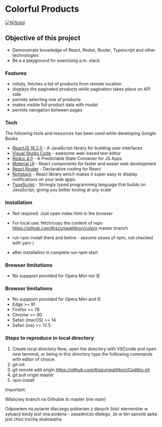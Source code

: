 # Colorful Products

[![N|Solid](https://cldup.com/dTxpPi9lDf.thumb.png)](https://nodesource.com/products/nsolid)

## Objective of this project

-   Demonstrate knowledge of React, Redux, Router, Typescript and other technologies
-   Be a a playground for exercising a.m. stack

### Features

-   initialy, fetches a list of products from remote location
-   displays the paginated products while pagination takes place on API side
-   permits selecting one of products
-   makes visible full product data with modal
-   permits navigation between pages

### Tech

The following tools and resources has been used while developing Google Books

-   [ReactJS 18.2.0](https://reactjs.org/) - A JavaScript library for building user interfaces
-   [Visual Studio Code](https://code.visualstudio.com/) - awesome web-based text editor
-   [Redux 4.0](https://redux.js.org/) - A Predictable State Container for JS Apps
-   [Material UI](https://mui.com/) - React components for faster and easier web development
-   [React Router](https://reacttraining.com/blog/react-router-v6-pre/) - Declarative routing for React
-   [Notistack](https://notistack.com/) - React library which makes it super easy to display notifications on your web apps.
-   [TypeScript](https://www.typescriptlang.org/) - Strongly typed programming language that builds on JavaScript, giving you better tooling at any scale

### Installation

-   Not required. Just open index.html in the browser
-   For local use: fetch/copy the content of repo <https://github.com/Kiszuriwalilibori/colors> master branch
-   run npm install (here and below - assume youse of npm, not checked with yarn )

-   after installation is complete run npm start

### Browser limitations

-   No suppport provided for Opera Mini nor IE

### Browser limitations

-   No suppport provided for Opera Mini and IE
-   Edge >= 91
-   Firefox >= 78
-   Chrome >= 90
-   Safari (macOS) >= 14
-   Safari (ios) >= 12.5

### Steps to reproduce in local directory

1. Create local directory
   Now, open the directory with VSCcode and open new terminal, or being in this directory type the folllowing commands with editor of choice:
2. git init
3. git remote add origin https://github.com/Kiszuriwalilibori/Codibly.git
4. git pull origin master
5. npm install

Important:

Właściwy branch na Githubie to master (nie main)

Odpowiem na pytanie dlaczego pobieram z danych ilość elementów w sytuacji kiedy jest ona podana - zasadniczo dlatego, że w ten sposób apka jest choć trochę skalowalna
